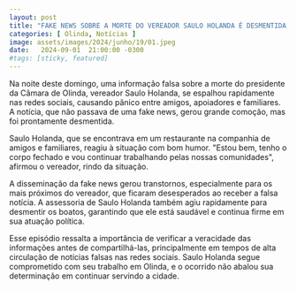 ```yaml
---
layout: post
title: "FAKE NEWS SOBRE A MORTE DO VEREADOR SAULO HOLANDA É DESMENTIDA; VEREADOR ESTÁ BEM E SE DIVERTE COM AMIGOS"
categories: [ Olinda, Notícias ]
image: assets/images/2024/junho/19/01.jpeg
date:   2024-09-01  21:00:00 -0300
#tags: [sticky, featured]
---
```

Na noite deste domingo, uma informação falsa sobre a morte do presidente da Câmara de Olinda, vereador Saulo Holanda, se espalhou rapidamente nas redes sociais, causando pânico entre amigos, apoiadores e familiares. A notícia, que não passava de uma fake news, gerou grande comoção, mas foi prontamente desmentida.

Saulo Holanda, que se encontrava em um restaurante na companhia de amigos e familiares, reagiu à situação com bom humor. "Estou bem, tenho o corpo fechado e vou continuar trabalhando pelas nossas comunidades", afirmou o vereador, rindo da situação.

A disseminação da fake news gerou transtornos, especialmente para os mais próximos do vereador, que ficaram desesperados ao receber a falsa notícia. A assessoria de Saulo Holanda também agiu rapidamente para desmentir os boatos, garantindo que ele está saudável e continua firme em sua atuação política.

Esse episódio ressalta a importância de verificar a veracidade das informações antes de compartilhá-las, principalmente em tempos de alta circulação de notícias falsas nas redes sociais. Saulo Holanda segue comprometido com seu trabalho em Olinda, e o ocorrido não abalou sua determinação em continuar servindo a cidade.